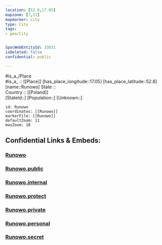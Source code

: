 ```yaml
---
location: [52.8,17.05] 
mapzoom: [7,12] 
mapmarker: city 
type: City
tags:
- geo/City


SpocWebEntityId: 33831
isDeleted: false
confidential: public

---
```

#is_a_/Place  
#is_a_ :: [[Place]] 
[has_place_longitude::17.05] 
[has_place_latitude::52.8] 
[name::Runowo] 
State ::  
Country :: [[Poland]]  
[StateId::] 
[Population::] 
[Unknown::] 


```leaflet
id: Runowo
coordinates: [[Runowo]] 
markerFile: [[Runowo]] 
defaultZoom: 11 
maxZoom: 18
```


## Confidential Links & Embeds: 

### [Runowo](/_Standards/Earth/Continent/Europe/Europe~East/Poland/Provinces~Poland/Greater_Poland/City/Runowo.md) 

### [Runowo.public](/_public/Earth/Continent/Europe/Europe~East/Poland/Provinces~Poland/Greater_Poland/City/Runowo.public.md) 

### [Runowo.internal](/_internal/Earth/Continent/Europe/Europe~East/Poland/Provinces~Poland/Greater_Poland/City/Runowo.internal.md) 

### [Runowo.protect](/_protect/Earth/Continent/Europe/Europe~East/Poland/Provinces~Poland/Greater_Poland/City/Runowo.protect.md) 

### [Runowo.private](/_private/Earth/Continent/Europe/Europe~East/Poland/Provinces~Poland/Greater_Poland/City/Runowo.private.md) 

### [Runowo.personal](/_personal/Earth/Continent/Europe/Europe~East/Poland/Provinces~Poland/Greater_Poland/City/Runowo.personal.md) 

### [Runowo.secret](/_secret/Earth/Continent/Europe/Europe~East/Poland/Provinces~Poland/Greater_Poland/City/Runowo.secret.md)

